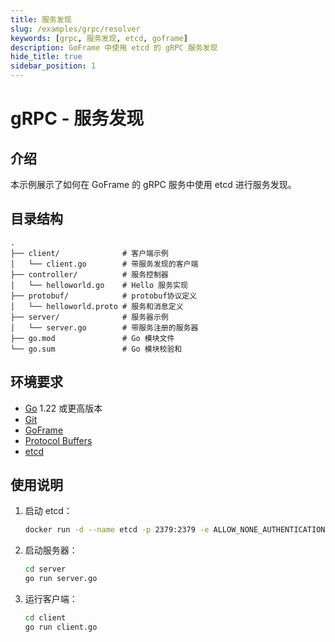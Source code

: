 ```yaml
---
title: 服务发现
slug: /examples/grpc/resolver
keywords: [grpc, 服务发现, etcd, goframe]
description: GoFrame 中使用 etcd 的 gRPC 服务发现
hide_title: true
sidebar_position: 1
---
```


# gRPC - 服务发现

## 介绍

本示例展示了如何在 GoFrame 的 gRPC 服务中使用 etcd 进行服务发现。


## 目录结构

```
.
├── client/              # 客户端示例
│   └── client.go        # 带服务发现的客户端
├── controller/          # 服务控制器
│   └── helloworld.go    # Hello 服务实现
├── protobuf/            # protobuf协议定义
│   └── helloworld.proto # 服务和消息定义
├── server/              # 服务器示例
│   └── server.go        # 带服务注册的服务器
├── go.mod               # Go 模块文件
└── go.sum               # Go 模块校验和
```

## 环境要求

- [Go](https://golang.org/dl/) 1.22 或更高版本
- [Git](https://git-scm.com/downloads)
- [GoFrame](https://goframe.org)
- [Protocol Buffers](https://developers.google.com/protocol-buffers)
- [etcd](https://etcd.io/)

## 使用说明

1. 启动 etcd：
   ```bash
   docker run -d --name etcd -p 2379:2379 -e ALLOW_NONE_AUTHENTICATION=yes bitnami/etcd:3.4.24
   ```

2. 启动服务器：
   ```bash
   cd server
   go run server.go
   ```

3. 运行客户端：
   ```bash
   cd client
   go run client.go
   ```


